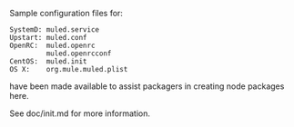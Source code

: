 Sample configuration files for:
```
SystemD: muled.service
Upstart: muled.conf
OpenRC:  muled.openrc
         muled.openrcconf
CentOS:  muled.init
OS X:    org.mule.muled.plist
```
have been made available to assist packagers in creating node packages here.

See doc/init.md for more information.
